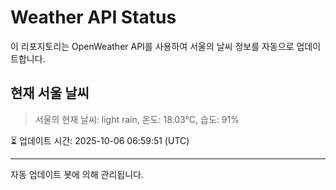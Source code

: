 
# Weather API Status

이 리포지토리는 OpenWeather API를 사용하여 서울의 날씨 정보를 자동으로 업데이트합니다.

## 현재 서울 날씨
> 서울의 현재 날씨: light rain, 온도: 18.03°C, 습도: 91%

⏳ 업데이트 시간: 2025-10-06 06:59:51 (UTC)

---
자동 업데이트 봇에 의해 관리됩니다.
